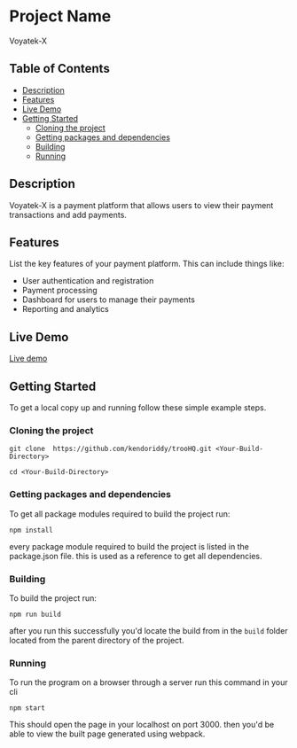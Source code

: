 # Project Name

Voyatek-X

## Table of Contents

- [Description](#description)
- [Features](#features)
- [Live Demo](#live-demo)
- [Getting Started](#getting-started)
  - [Cloning the project](#cloning-the-project)
  - [Getting packages and dependencies](#getting-packages-and-dependencies)
  - [Building](#building)
  - [Running](#running)

## Description

Voyatek-X is a payment platform that allows users to view their payment transactions and add payments.

## Features

List the key features of your payment platform. This can include things like:

- User authentication and registration
- Payment processing
- Dashboard for users to manage their payments
- Reporting and analytics

## Live Demo

[Live demo](https://voyatekx.netlify.app/)

## Getting Started

To get a local copy up and running follow these simple example steps.

### Cloning the project

```
git clone  https://github.com/kendoriddy/trooHQ.git <Your-Build-Directory>

```

```
cd <Your-Build-Directory>

```

### Getting packages and dependencies

To get all package modules required to build the project run:

```
npm install
```

every package module required to build the project is listed in the package.json file. this is used as a reference to get all dependencies.

### Building

To build the project run:

```
npm run build
```

after you run this successfully you'd locate the build from in the `build` folder located from the parent directory of the project.

### Running

To run the program on a browser through a server run this command in your cli

```
npm start
```

This should open the page in your localhost on port 3000. then you'd be able to view the built page generated using webpack.
